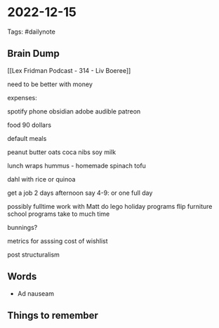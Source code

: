 # 2022-12-15
Tags: #dailynote 
## Brain Dump

[[Lex Fridman Podcast - 314 - Liv Boeree]]


need to be better with money

expenses:

spotify
phone
obsidian 
adobe
audible
patreon


food
90 dollars 

default meals

peanut butter
oats
coca nibs
soy milk

lunch wraps
hummus - homemade
spinach 
tofu

dahl with rice or quinoa


get a job 2 days afternoon say 4-9:
or one full day 


possibly fulltime work with Matt
do lego holiday programs
flip furniture
school programs take to much time


bunnings?

metrics for asssing cost of wishlist


post structuralism 

## Words
- Ad nauseam


## Things to remember
